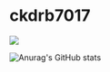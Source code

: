 # ckdrb7017


<a href="https://dog-footprint.tistory.com/" target="_blank"><img src="https://img.shields.io/badge/블로그-FFFFFF?style=flat&logo=tistory&logoColor=000000"/></a>

![Anurag's GitHub stats](https://github-readme-stats.vercel.app/api?username=ckdrb7017&show_icons=true&theme=radical)
